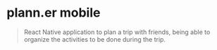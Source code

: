 # plann.er mobile

> React Native application to plan a trip with friends, being able to organize the activities to be done during the trip.
